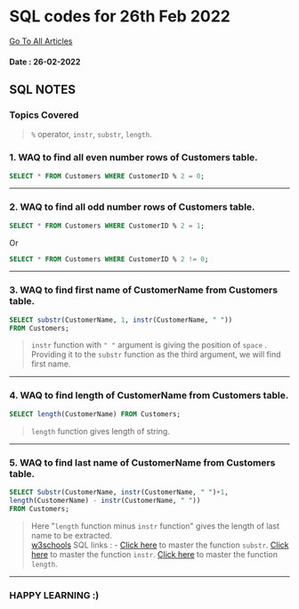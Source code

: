 # SQL codes for 26th Feb 2022

[Go To All Articles](/sql-notes-2022)  

#### Date : 26-02-2022
## SQL NOTES  
### Topics Covered  
>  `%`  operator,  `instr`, `substr`,  `length`.

### 1.  WAQ to find all even number rows of Customers table.
```sql
SELECT * FROM Customers WHERE CustomerID % 2 = 0;  
```  
---
### 2.  WAQ to find all odd number rows of Customers table.
```sql  
SELECT * FROM Customers WHERE CustomerID % 2 = 1;  
```  
Or  

```Sql
SELECT * FROM Customers WHERE CustomerID % 2 != 0;  
```
---
### 3. WAQ to find first name of CustomerName from Customers table.
```sql
SELECT substr(CustomerName, 1, instr(CustomerName, " "))
FROM Customers;
```  
> `instr` function with `" "`  argument is giving the position of `space` .
> Providing it to the `substr`  function as the third argument, we will find first name.
---
### 4. WAQ to find length of CustomerName from Customers table.
```sql
SELECT length(CustomerName) FROM Customers;
```  
> `length` function gives length of string.
---  

### 5.  WAQ to find last name of CustomerName from Customers table.
```sql
SELECT Substr(CustomerName, instr(CustomerName, " ")+1,
length(CustomerName) - instr(CustomerName, " "))
FROM Customers;

```  
> Here "`length` function minus `instr`  function" gives the length of last name to be extracted.  
> [w3schools](https://www.w3schools.com/sql/) SQL links : -
> [Click here](https://lrbc.ml/8hbEqXrFb) to master the function `substr`.
> [Click here](https://lrbc.ml/57TJKY1xw) to master the function `instr`.
> [Click here](https://lrbc.ml/FBm1A2JaI) to master the function `length`.
---  

### HAPPY LEARNING :)
